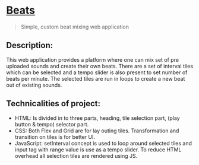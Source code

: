 # [Beats](https://grbegur.github.io/Beats/)
> Simple, custom beat mixing web application



## Description:
This web application provides a platform where one can mix set of pre uploaded sounds and create their own beats. There are a set of interval tiles which can be selected and a tempo slider is also present to set number of beats per minute. The selected tiles are run in loops to create a new beat out of existing sounds.


## Technicalities of project:
*  HTML:  Is divided in to three parts, heading, tile selection part, (play button & tempo) selector part.
*  CSS:  Both Flex and Grid are for lay outing tiles. Transformation and transition on tiles is for better UI. 
*  JavaScript: setInterval concept is used to loop around selected tiles and input tag with range value is use as a tempo slider. To reduce HTML overhead all selection tiles are rendered using JS.